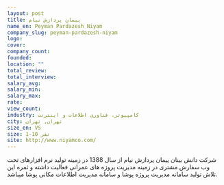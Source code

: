 ```yaml
---
layout: post
title: پیمان پردازش نیام
name_en: Peyman Pardazesh Niyam
company_slug: peyman-pardazesh-niyam
logo: 
cover: 
company_count:
founded:
location: ""
total_review: 
total_interview: 
salary_avg: 
salary_min: 
salary_max: 
rate: 
view_count: 
industry: کامپیوتر، فناوری اطلاعات و اینترنت
city: تهران, تهران
size_en: VS
size: 1-10 نفر
site: http://www.niyamco.com/
---
```


شرکت دانش بینان پیمان پردازش نیام از سال 1388 در زمینه تولید نرم افزارهای تحت وب سفارش مشتری در زمینه مدیریت پروژه های عمرانی فعالیت داشته و ثمره این تلاش تولید سامانه مدیریت پروژه پوشا و سامانه مدیریت اطلاعات مکانی پوشا میباشد.
